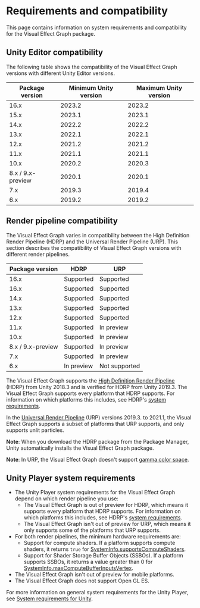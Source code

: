 # Requirements and compatibility

This page contains information on system requirements and compatibility for the Visual Effect Graph package.

## Unity Editor compatibility

The following table shows the compatibility of the Visual Effect Graph versions with different Unity Editor versions.

| **Package version** | **Minimum Unity version** | **Maximum Unity version** |
| ------------------- | ------------------------- | ------------------------- |
| 16.x                | 2023.2                    | 2023.2                    |
| 15.x                | 2023.1                    | 2023.1                    |
| 14.x                | 2022.2                    | 2022.2                    |
| 13.x                | 2022.1                    | 2022.1                    |
| 12.x                | 2021.2                    | 2021.2                    |
| 11.x                | 2021.1                    | 2021.1                    |
| 10.x                | 2020.2                    | 2020.3                    |
| 8.x / 9.x-preview   | 2020.1                    | 2020.1                    |
| 7.x                 | 2019.3                    | 2019.4                    |
| 6.x                 | 2019.2                    | 2019.2                    |

## Render pipeline compatibility

The Visual Effect Graph varies in compatibility between the High Definition Render Pipeline (HDRP) and the Universal Render Pipeline (URP). This section describes the compatibility of Visual Effect Graph versions with different render pipelines.

| **Package version** | **HDRP**   | **URP**       |
| ------------------- | ---------- | ------------- |
| 16.x                | Supported  | Supported     |
| 16.x                | Supported  | Supported     |
| 14.x                | Supported  | Supported     |
| 13.x                | Supported  | Supported     |
| 12.x                | Supported  | Supported     |
| 11.x                | Supported  | In preview    |
| 10.x                | Supported  | In preview    |
| 8.x / 9.x-preview   | Supported  | In preview    |
| 7.x                 | Supported  | In preview    |
| 6.x                 | In preview | Not supported |

The Visual Effect Graph supports the [High Definition Render Pipeline](https://docs.unity3d.com/Packages/com.unity.render-pipelines.high-definition@latest/index.html) (HDRP) from Unity 2018.3 and is verified for HDRP from Unity 2019.3. The Visual Effect Graph supports every platform that HDRP supports. For information on which platforms this includes, see HDRP's [system requirements](https://docs.unity3d.com/Packages/com.unity.render-pipelines.high-definition@latest/index.html?subfolder=/manual/System-Requirements.html).

In the [Universal Render Pipeline](https://docs.unity3d.com/Packages/com.unity.render-pipelines.universal@latest/index.html) (URP) versions 2019.3. to 2021.1, the Visual Effect Graph supports a subset of platforms that URP supports, and only supports unlit particles. 

**Note**: When you download the HDRP package from the Package Manager, Unity automatically installs the Visual Effect Graph package.

**Note**: In URP, the Visual Effect Graph doesn't support [gamma color space](https://docs.unity3d.com/Manual/LinearRendering-LinearOrGammaWorkflow.html).

## Unity Player system requirements

- The Unity Player system requirements for the Visual Effect Graph depend on which render pipeline you use:
  - The Visual Effect Graph is out of preview for HDRP, which means it supports every platform that HDRP supports. For information on which platforms this includes, see HDRP's [system requirements](https://docs.unity3d.com/Packages/com.unity.render-pipelines.high-definition@latest/index.html?subfolder=/manual/System-Requirements.html).
  - The Visual Effect Graph isn't out of preview for URP, which means it only supports some of the platforms that URP supports.
- For both render pipelines, the minimum hardware requirements are:
  - Support for compute shaders. If a platform supports compute shaders, it returns `true` for [SystemInfo.supportsComputeShaders](https://docs.unity3d.com/ScriptReference/SystemInfo-supportsComputeShaders.html).
  - Support for Shader Storage Buffer Objects (SSBOs). If a platform supports SSBOs, it returns a value greater than 0 for [SystemInfo.maxComputeBufferInputsVertex](https://docs.unity3d.com/ScriptReference/SystemInfo-maxComputeBufferInputsVertex.html).
- The Visual Effect Graph isn't out of preview for mobile platforms.
- The Visual Effect Graph does not support Open GL ES.

For more information on general system requirements for the Unity Player, see [System requirements for Unity](https://docs.unity3d.com/Manual/system-requirements.html).

